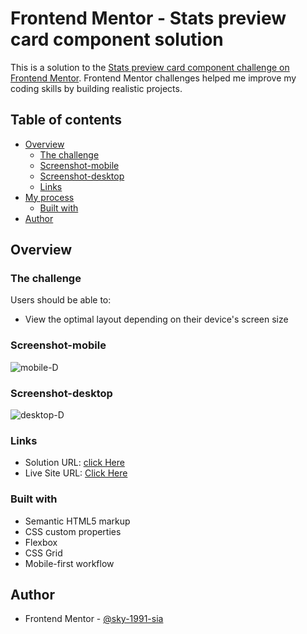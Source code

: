 # Frontend Mentor - Stats preview card component solution

This is a solution to the [Stats preview card component challenge on Frontend Mentor](https://www.frontendmentor.io/challenges/stats-preview-card-component-8JqbgoU62). Frontend Mentor challenges helped me improve my coding skills by building realistic projects. 

## Table of contents

- [Overview](#overview)
  - [The challenge](#the-challenge)
  - [Screenshot-mobile](#screenshot-mobile)
  - [Screenshot-desktop](#screenshot-desktop)
  - [Links](#links)
- [My process](#my-process)
  - [Built with](#built-with)
- [Author](#author)



## Overview

### The challenge

Users should be able to:
- View the optimal layout depending on their device's screen size

### Screenshot-mobile

![mobile-D](https://user-images.githubusercontent.com/79264045/124700247-a4561b80-df01-11eb-9e3a-2a33c57b9a65.png)


### Screenshot-desktop

![desktop-D](https://user-images.githubusercontent.com/79264045/124700359-da939b00-df01-11eb-9cc3-44df7386813b.png)



### Links

- Solution URL: [click Here](https://www.frontendmentor.io/solutions/sasshtmlresponsive-64Fs58WKP)
- Live Site URL: [Click Here](https://sky-1991-sia.github.io/lvl-1Frontend-Mentor-Stats-preview-card-component/)


### Built with

- Semantic HTML5 markup
- CSS custom properties
- Flexbox
- CSS Grid
- Mobile-first workflow




## Author
- Frontend Mentor - [@sky-1991-sia](https://www.frontendmentor.io/profile/sky-1991-sia)
